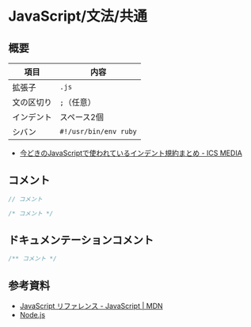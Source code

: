 # JavaScript/文法/共通

## 概要

| 項目       | 内容                  |
| ---------- | --------------------- |
| 拡張子     | `.js`                 |
| 文の区切り | `;`（任意）           |
| インデント | スペース2個           |
| シバン     | `#!/usr/bin/env ruby` |

- [今どきのJavaScriptで使われているインデント規約まとめ - ICS MEDIA](https://ics.media/entry/10234/)

## コメント

```js
// コメント
```

```js
/* コメント */
```

## ドキュメンテーションコメント

```js
/** コメント */
```

## 参考資料

- [JavaScript リファレンス - JavaScript | MDN](https://developer.mozilla.org/ja/docs/Web/JavaScript/Reference)
- [Node.js](https://nodejs.org/ja/)
